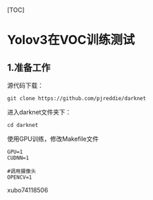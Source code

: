 [TOC]

# Yolov3在VOC训练测试

## 1.准备工作

源代码下载：

~~~
git clone https://github.com/pjreddie/darknet
~~~

进入darknet文件夹下：

~~~
cd darknet
~~~

使用GPU训练，修改Makefile文件

~~~
GPU=1
CUDNN=1
~~~

~~~
#调用摄像头
OPENCV=1
~~~

xubo74118506


